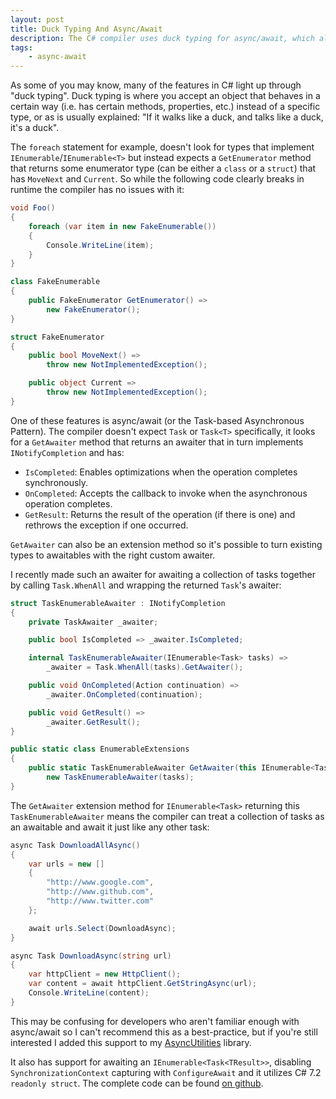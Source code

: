 ```yaml
---
layout: post
title: Duck Typing And Async/Await
description: The C# compiler uses duck typing for async/await, which allows us to inject support for awaiting collections of tasks.
tags:
    - async-await
---
```


As some of you may know, many of the features in C# light up through "duck typing". Duck typing is where you accept an object that behaves in a certain way (i.e. has certain methods, properties, etc.) instead of a specific type, or as is usually explained: "If it walks like a duck, and talks like a duck, it's a duck".
<!--more-->

The `foreach` statement for example, doesn't look for types that implement `IEnumerable`/`IEnumerable<T>` but instead expects a `GetEnumerator` method that returns some enumerator type (can be either a `class` or a `struct`) that has `MoveNext` and `Current`. So while the following code clearly breaks in runtime the compiler has no issues with it:

```csharp
void Foo()
{
    foreach (var item in new FakeEnumerable())
    {
        Console.WriteLine(item);
    }
}

class FakeEnumerable
{
    public FakeEnumerator GetEnumerator() =>
        new FakeEnumerator();
}

struct FakeEnumerator
{
    public bool MoveNext() =>
        throw new NotImplementedException();

    public object Current =>
        throw new NotImplementedException();
}
```

One of these features is async/await (or the Task-based Asynchronous Pattern). The compiler doesn't expect `Task` or `Task<T>` specifically, it looks for a `GetAwaiter` method that returns an awaiter that in turn implements `INotifyCompletion` and has:

- `IsCompleted`: Enables optimizations when the operation completes synchronously.
- `OnCompleted`: Accepts the callback to invoke when the asynchronous operation completes.
- `GetResult`: Returns the result of the operation (if there is one) and rethrows the exception if one occurred.

`GetAwaiter` can also be an extension method so it's possible to turn existing types to awaitables with the right custom awaiter.

I recently made such an awaiter for awaiting a collection of tasks together by calling `Task.WhenAll` and wrapping the returned `Task`'s awaiter:

```csharp
struct TaskEnumerableAwaiter : INotifyCompletion
{
    private TaskAwaiter _awaiter;

    public bool IsCompleted => _awaiter.IsCompleted;

    internal TaskEnumerableAwaiter(IEnumerable<Task> tasks) =>
        _awaiter = Task.WhenAll(tasks).GetAwaiter();

    public void OnCompleted(Action continuation) =>
        _awaiter.OnCompleted(continuation);

    public void GetResult() =>
        _awaiter.GetResult();
}

public static class EnumerableExtensions
{
    public static TaskEnumerableAwaiter GetAwaiter(this IEnumerable<Task> tasks) =>
        new TaskEnumerableAwaiter(tasks);
}
```

The `GetAwaiter` extension method for `IEnumerable<Task>` returning this `TaskEnumerableAwaiter` means the compiler can treat a collection of tasks as an awaitable and await it just like any other task:

```csharp
async Task DownloadAllAsync()
{
    var urls = new []
    {
        "http://www.google.com",
        "http://www.github.com",
        "http://www.twitter.com"
    };

    await urls.Select(DownloadAsync);
}

async Task DownloadAsync(string url)
{
    var httpClient = new HttpClient();
    var content = await httpClient.GetStringAsync(url);
    Console.WriteLine(content);
}
```

This may be confusing for developers who aren't familiar enough with async/await so I can't recommend this as a best-practice, but if you're still interested I added this support to my [AsyncUtilities](https://www.nuget.org/packages/AsyncUtilities/) library.

It also has support for awaiting an `IEnumerable<Task<TResult>>`, disabling `SynchronizationContext` capturing with `ConfigureAwait` and it utilizes C# 7.2 `readonly struct`. The complete code can be found [on github](https://github.com/i3arnon/AsyncUtilities/tree/master/src/AsyncUtilities/TaskEnumerableAwaiter).